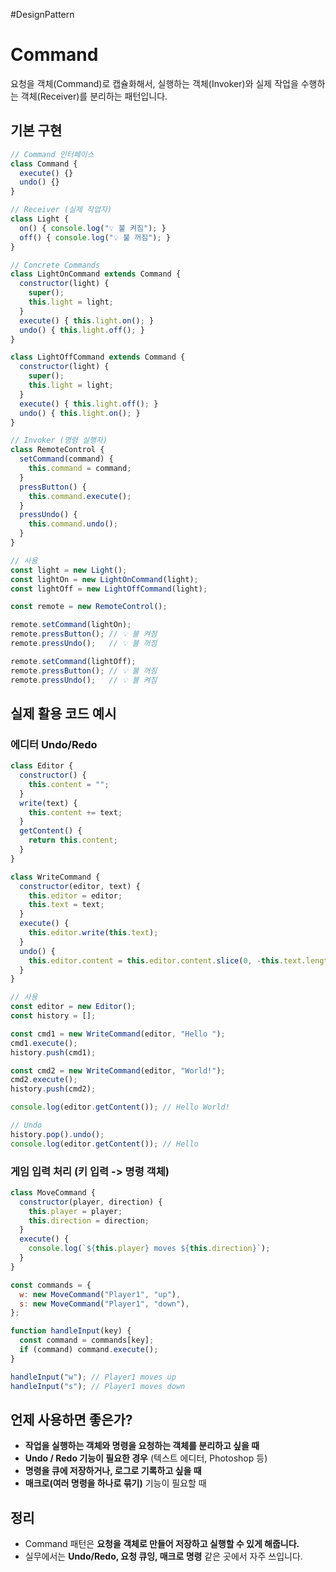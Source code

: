 #DesignPattern 

# Command

요청을 객체(Command)로 캡슐화해서, 실행하는 객체(Invoker)와 실제 작업을 수행하는 객체(Receiver)를 분리하는 패턴입니다.

## 기본 구현

```js
// Command 인터페이스
class Command {
  execute() {}
  undo() {}
}

// Receiver (실제 작업자)
class Light {
  on() { console.log("💡 불 켜짐"); }
  off() { console.log("💡 불 꺼짐"); }
}

// Concrete Commands
class LightOnCommand extends Command {
  constructor(light) {
    super();
    this.light = light;
  }
  execute() { this.light.on(); }
  undo() { this.light.off(); }
}

class LightOffCommand extends Command {
  constructor(light) {
    super();
    this.light = light;
  }
  execute() { this.light.off(); }
  undo() { this.light.on(); }
}

// Invoker (명령 실행자)
class RemoteControl {
  setCommand(command) {
    this.command = command;
  }
  pressButton() {
    this.command.execute();
  }
  pressUndo() {
    this.command.undo();
  }
}

// 사용
const light = new Light();
const lightOn = new LightOnCommand(light);
const lightOff = new LightOffCommand(light);

const remote = new RemoteControl();

remote.setCommand(lightOn);
remote.pressButton(); // 💡 불 켜짐
remote.pressUndo();   // 💡 불 꺼짐

remote.setCommand(lightOff);
remote.pressButton(); // 💡 불 꺼짐
remote.pressUndo();   // 💡 불 켜짐
```

## 실제 활용 코드 예시

### 에디터 Undo/Redo

```js
class Editor {
  constructor() {
    this.content = "";
  }
  write(text) {
    this.content += text;
  }
  getContent() {
    return this.content;
  }
}

class WriteCommand {
  constructor(editor, text) {
    this.editor = editor;
    this.text = text;
  }
  execute() {
    this.editor.write(this.text);
  }
  undo() {
    this.editor.content = this.editor.content.slice(0, -this.text.length);
  }
}

// 사용
const editor = new Editor();
const history = [];

const cmd1 = new WriteCommand(editor, "Hello ");
cmd1.execute();
history.push(cmd1);

const cmd2 = new WriteCommand(editor, "World!");
cmd2.execute();
history.push(cmd2);

console.log(editor.getContent()); // Hello World!

// Undo
history.pop().undo();
console.log(editor.getContent()); // Hello
```

### 게임 입력 처리 (키 입력 -> 명령 객체)

```js
class MoveCommand {
  constructor(player, direction) {
    this.player = player;
    this.direction = direction;
  }
  execute() {
    console.log(`${this.player} moves ${this.direction}`);
  }
}

const commands = {
  w: new MoveCommand("Player1", "up"),
  s: new MoveCommand("Player1", "down"),
};

function handleInput(key) {
  const command = commands[key];
  if (command) command.execute();
}

handleInput("w"); // Player1 moves up
handleInput("s"); // Player1 moves down
```

## 언제 사용하면 좋은가?

- **작업을 실행하는 객체와 명령을 요청하는 객체를 분리하고 싶을 때**
- **Undo / Redo 기능이 필요한 경우** (텍스트 에디터, Photoshop 등)
- **명령을 큐에 저장하거나, 로그로 기록하고 싶을 때**
- **매크로(여러 명령을 하나로 묶기)** 기능이 필요할 때

## 정리

- Command 패턴은 **요청을 객체로 만들어 저장하고 실행할 수 있게 해줍니다.**
- 실무에서는 **Undo/Redo, 요청 큐잉, 매크로 명령** 같은 곳에서 자주 쓰입니다.
